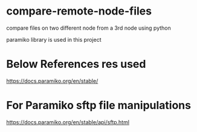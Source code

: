 # compare-remote-node-files
compare files on two different node from a 3rd node using python

paramiko library is used in this project 

# Below References res used

https://docs.paramiko.org/en/stable/

# For Paramiko sftp file manipulations

https://docs.paramiko.org/en/stable/api/sftp.html



